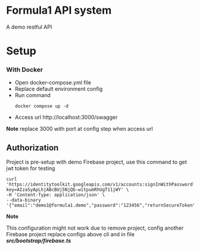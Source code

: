 # Formula1 API system
A demo restful API 


# Setup

### With Docker

- Open docker-compose.yml file
- Replace default environment config
- Run command
  ```
  docker compose up -d
  ```
- Access url http://localhost:3000/swagger

**Note**
replace 3000 with port at config step when access url


## Authorization

Project is pre-setup with demo Firebase project, use this command to get jwt token for testing

```shell
curl 'https://identitytoolkit.googleapis.com/v1/accounts:signInWithPassword?key=AIzaSyApLhjABcBUj5NjQb-witpumRhUgT11jWY' \
-H 'Content-Type: application/json' \
--data-binary '{"email":"demo1@formula1.demo","password":"123456","returnSecureToken":true}'
```

**Note**

This configuration might not work due to remove project, config another Firebase project replace configs above cli and in file ***src/bootstrap/firebase.ts***